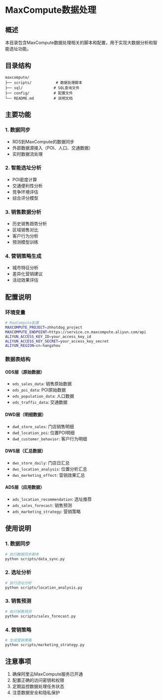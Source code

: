 # MaxCompute数据处理

## 概述

本目录包含MaxCompute数据处理相关的脚本和配置，用于实现大数据分析和智能选址功能。

## 目录结构

```
maxcompute/
├── scripts/           # 数据处理脚本
├── sql/              # SQL查询文件
├── config/           # 配置文件
└── README.md         # 说明文档
```

## 主要功能

### 1. 数据同步
- RDS到MaxCompute的数据同步
- 外部数据源接入（POI、人口、交通数据）
- 实时数据流处理

### 2. 智能选址分析
- POI密度计算
- 交通便利性分析
- 竞争环境评估
- 综合评分模型

### 3. 销售数据分析
- 历史销售趋势分析
- 区域销售对比
- 客户行为分析
- 预测模型训练

### 4. 营销策略生成
- 城市特征分析
- 差异化营销建议
- 活动效果评估

## 配置说明

### 环境变量
```bash
# MaxCompute配置
MAXCOMPUTE_PROJECT=zhhotdog_project
MAXCOMPUTE_ENDPOINT=https://service.cn.maxcompute.aliyun.com/api
ALIYUN_ACCESS_KEY_ID=your_access_key_id
ALIYUN_ACCESS_KEY_SECRET=your_access_key_secret
ALIYUN_REGION=cn-hangzhou
```

### 数据表结构

#### ODS层（原始数据）
- `ods_sales_data`: 销售原始数据
- `ods_poi_data`: POI原始数据
- `ods_population_data`: 人口数据
- `ods_traffic_data`: 交通数据

#### DWD层（明细数据）
- `dwd_store_sales`: 门店销售明细
- `dwd_location_poi`: 位置POI明细
- `dwd_customer_behavior`: 客户行为明细

#### DWS层（汇总数据）
- `dws_store_daily`: 门店日汇总
- `dws_location_analysis`: 位置分析汇总
- `dws_marketing_effect`: 营销效果汇总

#### ADS层（应用数据）
- `ads_location_recommendation`: 选址推荐
- `ads_sales_forecast`: 销售预测
- `ads_marketing_strategy`: 营销策略

## 使用说明

### 1. 数据同步
```bash
# 执行数据同步脚本
python scripts/data_sync.py
```

### 2. 选址分析
```bash
# 执行选址分析
python scripts/location_analysis.py
```

### 3. 销售预测
```bash
# 执行销售预测
python scripts/sales_forecast.py
```

### 4. 营销策略
```bash
# 生成营销策略
python scripts/marketing_strategy.py
```

## 注意事项

1. 确保阿里云MaxCompute服务已开通
2. 配置正确的访问密钥和权限
3. 定期监控数据处理任务状态
4. 注意数据安全和隐私保护 